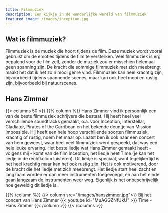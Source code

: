 ```yaml
---
title: Filmmuziek
description: Een kijkje in de wonderlijke wereld van filmmuziek
featured_image: /images/inception.jpg
---
```

## Wat is filmmuziek?
Filmmuziek is de muziek die hoort tijdens de film. Deze muziek wordt vooral gebruikt om de emoties tijdens de film te versterken. Veel filmmuziek is erg bepalend voor de film zelf, zonder de muziek zou er misschien helemaal geen spanning zijn. De kracht die sommige filmmuziek met zich meebrengt maakt het dat ik het zo'n mooi genre vind. Filmmuziek kan heel krachtig zijn, bijvoorbeeld tijdens spannende scenes, maar kan ook heel mooi en rustig zijn, bijvoorbeeld bij natuurscenes.

## Hans Zimmer
{{< columns 50 >}}
{{% column %}}
Hans Zimmer vind ik persoonlijk een van de beste filmmuziek schrijvers die bestaat. Hij heeft heel veel verschillende soundtracks gemaakt, o.a. voor Inception, Interstellar, Gladiator, Pirates of the Carribean en het bekende deuntje van Mission Impossible. Hij heeft een hele hoop verschillende soorten filmmuziek, krachtig of rustig, noem het maar op. Laatst ben ik ook naar een concert van hem geweest, waar heel veel filmmuziek werd gespeeld, dat was een hele leuke ervaring. Het beste liedje wat Hans Zimmer gemaakt heeft - volgens mij - komt van de film Inception, het liedje heet Time (je kan het liedje in de rechtkolom luisteren). Dit liedje is speciaal, want tegelijkertijd is het heel krachtig maar kan het ook rustig zijn. Het is ook motiverend, door de kracht die het liedje met zich meebrengt. Het liedje start heel zacht en langzaam worden er dan meer instrumenten toegevoegd, en aan het einde gaan langzaam de instrumenten weer weg. Eigenlijk is het onbeschrijvelijk hoe geweldig dit liedje is.

{{% /column %}} 
{{< column src="/images/hanszimmer.jpg">}}
Bij het concert van Hans Zimmer
{{< youtube id="MuAGGZNfUkU"  >}}
Time - Hans Zimmer
{{< /column >}}
{{< /columns >}}
